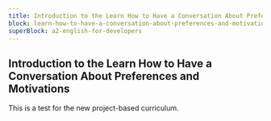 ```yaml
---
title: Introduction to the Learn How to Have a Conversation About Preferences and Motivations
block: learn-how-to-have-a-conversation-about-preferences-and-motivations
superBlock: a2-english-for-developers
---
```


## Introduction to the Learn How to Have a Conversation About Preferences and Motivations

This is a test for the new project-based curriculum.
